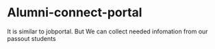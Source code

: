 # Alumni-connect-portal
It is similar to jobportal. But We can collect needed infomation from our passout students

